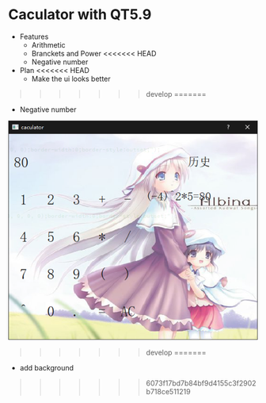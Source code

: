 # Caculator with QT5.9
- Features
  - Arithmetic
  - Branckets and Power
<<<<<<< HEAD
  - Negative number
- Plan
<<<<<<< HEAD
  - Make the ui looks better
>>>>>>> develop
=======
  - Negative number  
  
![image](https://github.com/Pryriat/Caculator/blob/develop/screenshot.png)
>>>>>>> develop
=======
  - add background

>>>>>>> 6073f17bd7b84bf9d4155c3f2902b718ce511219

